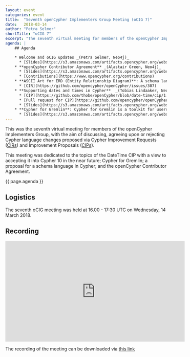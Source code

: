 ```yaml
---
layout: event
categories: event
title:  "Seventh openCypher Implementers Group Meeting (oCIG 7)"
date:   2018-03-14
author: "Petra Selmer"
shortTitle: "oCIG 7"
excerpt: "The seventh virtual meeting for members of the openCypher Implementers Group."
agenda: |
    ## Agenda

    * Welcome and oCIG updates _(Petra Selmer, Neo4j)_
      * [Slides](https://s3.amazonaws.com/artifacts.opencypher.org/website/ocig7/oCIG+7+-+Welcome.pdf)
    * **openCypher Contributor Agreement** _(Alastair Green, Neo4j)_
      * [Slides](https://s3.amazonaws.com/artifacts.opencypher.org/website/ocig7/oCIG+7+openCypher+Implementers+Group.pdf)
      * [Contributions](https://www.opencypher.org/contributions)
    * **ASCII Art for ERD (Entity Relationship Diagram)**: A schema language for Cypher _(Alastair Green, Neo4j)_
      * [CIR](https://github.com/opencypher/openCypher/issues/307) 
    * **Supporting dates and times in Cypher**  _(Tobias Lindaaker, Neo4j)_
      * [CIP](https://github.com/thobe/openCypher/blob/date-time/cip/1.accepted/CIP2015-08-06-date-time.adoc)
      * [Pull request for CIP](https://github.com/opencypher/openCypher/pull/15)
      * [Slides](https://s3.amazonaws.com/artifacts.opencypher.org/website/ocig7/oCIG+7+-+2018-03-14+-+CIP+2015-08-06+Date+and+Time.pdf)
    * **Cypher for Gremlin**: Cypher for Gremlin is a toolkit for users of Apache TinkerPop and Gremlin databases, allowing Cypher to be used within the Gremlin ecosystem _(Dimitry Solovyov, Neueda)_
      * [Slides](https://s3.amazonaws.com/artifacts.opencypher.org/website/ocig7/Cypher+for+Gremlin+-+oCIG+7.pdf)
---
```

This was the seventh virtual meeting for members of the openCypher Implementers Group, with the aim of discussing, agreeing upon or rejecting Cypher language changes proposed via Cypher Improvement Requests (<a href="https://github.com/opencypher/openCypher/issues?q=is%3Aopen+is%3Aissue+label%3ACIR" target="_blank">CIRs</a>) and Improvement Proposals (<a href="/website/cips/" target="_blank">CIPs</a>).

This meeting was dedicated to the topics of the DateTime CIP with a view to accepting it into Cypher 10 in the near future; Cypher for Gremlin; a proposal for a schema language in Cypher; and the openCypher Contributor Agreement.

{{ page.agenda }}

## Logistics

The seventh oCIG meeting was held at 16.00 - 17:30 UTC on Wednesday, 14 March 2018. 

## Recording

<iframe width="560" height="315" src="https://www.youtube.com/embed/OKxwXp4DBRw" frameborder="0" allowfullscreen></iframe>

The recording of the meeting can be downloaded via [this link](https://s3.amazonaws.com/artifacts.opencypher.org/website/ocig7/2018-03-14-oCIG7.mp4.zip)
